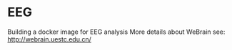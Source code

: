 # EEG
Building a docker image for EEG analysis
More details about WeBrain see: http://webrain.uestc.edu.cn/
